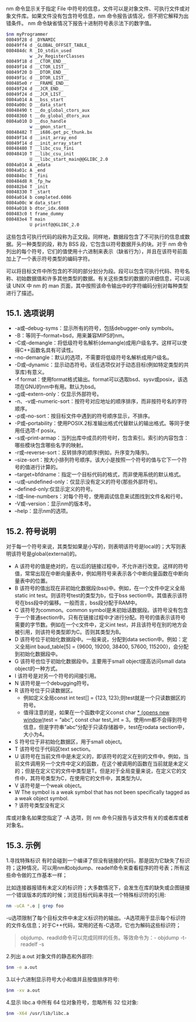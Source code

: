 nm 命令显示关于指定 File 中符号的信息，文件可以是对象文件、可执行文件或对象文件库。如果文件没有包含符号信息，nm 命令报告该情况，但不把它解释为出错条件。 nm 命令缺省情况下报告十进制符号表示法下的数字值。

```sh
$nm myProgrammer
08049f28 d _DYNAMIC
08049ff4 d _GLOBAL_OFFSET_TABLE_
080484dc R _IO_stdin_used
         w _Jv_RegisterClasses
08049f18 d __CTOR_END__
08049f14 d __CTOR_LIST__
08049f20 D __DTOR_END__
08049f1c d __DTOR_LIST__
080485e0 r __FRAME_END__
08049f24 d __JCR_END__
08049f24 d __JCR_LIST__
0804a014 A __bss_start
0804a00c D __data_start
08048490 t __do_global_ctors_aux
08048360 t __do_global_dtors_aux
0804a010 D __dso_handle
         w __gmon_start__
08048482 T __i686.get_pc_thunk.bx
08049f14 d __init_array_end
08049f14 d __init_array_start
08048480 T __libc_csu_fini
08048410 T __libc_csu_init
         U __libc_start_main@@GLIBC_2.0
0804a014 A _edata
0804a01c A _end
080484bc T _fini
080484d8 R _fp_hw
080482b4 T _init
08048330 T _start
0804a014 b completed.6086
0804a00c W data_start
0804a018 b dtor_idx.6088
080483c0 t frame_dummy
080483e4 T main
         U printf@@GLIBC_2.0
```

这些包含可执行代码的段称为正文段。同样地，数据段包含了不可执行的信息或数据。另一种类型的段，称为 BSS 段，它包含以符号数据开头的块。对于 nm 命令列出的每个符号，它们的值使用十六进制来表示（缺省行为），并且在该符号前面加上了一个表示符号类型的编码字符。

可以将目标文件中所包含的不同的部分划分为段。段可以包含可执行代码、符号名称、初始数据值和许多其他类型的数据。有关这些类型的数据的详细信息，可以阅读 UNIX 中 nm 的 man 页面，其中按照该命令输出中的字符编码分别对每种类型进行了描述。

## 15.1. 选项说明

- -a或–debug-syms：显示所有的符号，包括debugger-only symbols。
- -B：等同于–format=bsd，用来兼容MIPS的nm。
- -C或–demangle：将低级符号名解析(demangle)成用户级名字。这样可以使得C++函数名具有可读性。
- –no-demangle：默认的选项，不需要将低级符号名解析成用户级名。
- -D或–dynamic：显示动态符号。该任选项仅对于动态目标(例如特定类型的共享库)有意义。
- -f format：使用format格式输出。format可以选取bsd、sysv或posix，该选项在GNU的nm中有用。默认为bsd。
- -g或–extern-only：仅显示外部符号。
- -n、-v或–numeric-sort：按符号对应地址的顺序排序，而非按符号名的字符顺序。
- -p或–no-sort：按目标文件中遇到的符号顺序显示，不排序。
- -P或–portability：使用POSIX.2标准输出格式代替默认的输出格式。等同于使用任选项-f posix。
- -s或–print-armap：当列出库中成员的符号时，包含索引。索引的内容包含：哪些模块包含哪些名字的映射。
- -r或–reverse-sort：反转排序的顺序(例如，升序变为降序)。
- –size-sort：按大小排列符号顺序。该大小是按照一个符号的值与它下一个符号的值进行计算的。
- –target=bfdname：指定一个目标代码的格式，而非使用系统的默认格式。
- -u或–undefined-only：仅显示没有定义的符号(那些外部符号)。
- –defined-only:仅显示定义的符号。
- -l或–line-numbers：对每个符号，使用调试信息来试图找到文件名和行号。
- -V或–version：显示nm的版本号。
- –help：显示nm的选项。

## 15.2. 符号说明

对于每一个符号来说，其类型如果是小写的，则表明该符号是local的；大写则表明该符号是global(external)的。

- A 该符号的值是绝对的，在以后的链接过程中，不允许进行改变。这样的符号值，常常出现在中断向量表中，例如用符号来表示各个中断向量函数在中断向量表中的位置。
- B 该符号的值出现在非初始化数据段(bss)中。例如，在一个文件中定义全局static int test。则该符号test的类型为b，位于bss section中。其值表示该符号在bss段中的偏移。一般而言，bss段分配于RAM中。
- C 该符号为common。common symbol是未初始话数据段。该符号没有包含于一个普通section中。只有在链接过程中才进行分配。符号的值表示该符号需要的字节数。例如在一个c文件中，定义int test，并且该符号在别的地方会被引用，则该符号类型即为C。否则其类型为B。
- D 该符号位于初始化数据段中。一般来说，分配到data section中。例如：定义全局int baud_table[5] = {9600, 19200, 38400, 57600, 115200}，会分配到初始化数据段中。
- G 该符号也位于初始化数据段中。主要用于small object提高访问small data object的一种方式。
- I 该符号是对另一个符号的间接引用。
- N 该符号是一个debugging符号。
- R 该符号位于只读数据区。
  - 例如定义全局const int test[] = {123, 123};则test就是一个只读数据区的符号。
  - 值得注意的是，如果在一个函数中定义const char [* (opens new window)](https://www.bookstack.cn/read/linuxtools/29.md#id4)test = “abc”, const char test_int = 3。使用nm都不会得到符号信息，但是字符串”abc”分配于只读存储器中，test在rodata section中，大小为4。
- S 符号位于非初始化数据区，用于small object。
- T 该符号位于代码区text section。
- U 该符号在当前文件中是未定义的，即该符号的定义在别的文件中。例如，当前文件调用另一个文件中定义的函数，在这个被调用的函数在当前就是未定义的；但是在定义它的文件中类型是T。但是对于全局变量来说，在定义它的文件中，其符号类型为C，在使用它的文件中，其类型为U。
- V 该符号是一个weak object。
- W The symbol is a weak symbol that has not been specifically tagged as a weak object symbol.
- ? 该符号类型没有定义

库或对象名如果您指定了 -A 选项，则 nm 命令只报告与该文件有关的或者库或者对象名。

## 15.3. 示例

1.寻找特殊标识 有时会碰到一个编译了但没有链接的代码，那是因为它缺失了标识符；这种情况，可以用nm和objdump、readelf命令来查看程序的符号表；所有这些命令做的工作基本一样；

比如连接器报错有未定义的标识符；大多数情况下，会发生在库的缺失或企图链接一个错误版本的库的时候；浏览目标代码来寻找一个特殊标识符的引用:

```sh
nm -uCA *.o | grep foo
```

-u选项限制了每个目标文件中未定义标识符的输出。-A选项用于显示每个标识符的文件名信息；对于C++代码，常用的还有-C选项，它也为解码这些标识符；

> objdump、readld命令可以完成同样的任务。等效命令为：- objdump -t- readelf -s

2.列出 a.out 对象文件的静态和外部符:

```sh
$nm -e a.out
```

3.以十六进制显示符号大小和值并且按值排序符号:

```sh
$nm -xv a.out
```

4.显示 libc.a 中所有 64 位对象符号，忽略所有 32 位对象:

```sh
$nm -X64 /usr/lib/libc.a
```
